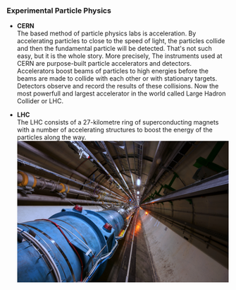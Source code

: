### Experimental Particle Physics  

- **CERN**  
The based method of particle physics labs is acceleration. By accelerating particles to close to the speed of light, the particles collide and then the fundamental 
particle will be detected. That's not such easy, but it is the whole story. More precisely, The instruments used at CERN are purpose-built particle accelerators and 
detectors. Accelerators boost beams of particles to high energies before the beams are made to collide with each other or with stationary targets.
Detectors observe and record the results of these collisions. Now the most powerfull and largest accelerator in the world called Large Hadron Collider or LHC.  

- **LHC**  
The LHC consists of a 27-kilometre ring of superconducting magnets with a number of accelerating structures to boost the energy of the particles along the way.  
![201802-030_10](img/201802-030_10.jpg)
